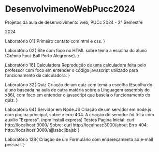 # DesenvolvimenoWebPucc2024
Projetos da aula de desenvolvimento web, PUCc 2024 - 2° Semestre

2024

Laboratório 01{
    Primeiro contato com html e css.
}

Laboratório 02{
    Site com foco no HTML sobre tema a escolha do aluno (Grêmio Foot-Ball Porto Alegrense).
}

Laboratório 16{
    Calculadora
    Reprodução de uma calculadora feita pelo professor com foco em entender o código javascript utilizado para funcionamento da calculadora.
}

Laboratório 32{
    Quiz
    Criação de um quiz com tema a escolha (Escolha do aluno baseada na aula de outra matéria sobre a Linguagem assembly do x86), com foco em entender o javascript que baseia o funcionamento do quiz.
}

Laboratório 64{
    Servidor em Node.JS
    Criação de um servidor em node.js com pagina principal, sobre e erro 404.
    A criação do servidor foi feita com auxilio "Express". (npm install express)
    Testes
    Pagina Inicial: curl http://localhost:3000/
    Sobre: curl http://localhost:3000/about
    Erro 404: http://localhost:3000/ajjisabcjibajsb
}

Laboratório 128{
    Criação de um Formulário com endereçamento ao e-mail pessoal.
}